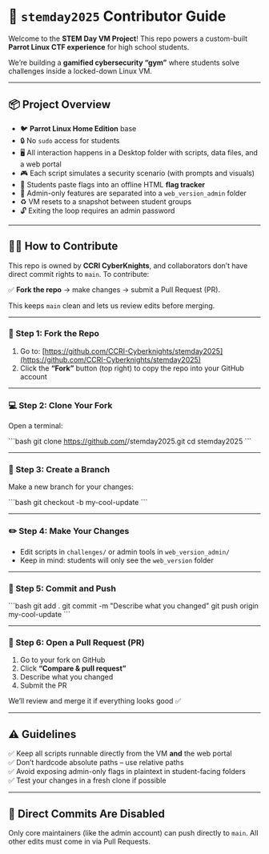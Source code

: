 # 🚀 `stemday2025` Contributor Guide

Welcome to the **STEM Day VM Project**! This repo powers a custom-built **Parrot Linux CTF experience** for high school students.  

We’re building a **gamified cybersecurity “gym”** where students solve challenges inside a locked-down Linux VM.  

---

## 📦 Project Overview

- 🐦 **Parrot Linux Home Edition** base  
- 🔒 No `sudo` access for students  
- 🖥️ All interaction happens in a Desktop folder with scripts, data files, and a web portal  
- 🎮 Each script simulates a security scenario (with prompts and visuals)  
- 🏁 Students paste flags into an offline HTML **flag tracker**  
- 🔐 Admin-only features are separated into a `web_version_admin` folder  
- ♻️ VM resets to a snapshot between student groups  
- 🔓 Exiting the loop requires an admin password  

---

## 🧑‍💻 How to Contribute  

This repo is owned by **CCRI CyberKnights**, and collaborators don’t have direct commit rights to `main`. To contribute:  

✅ **Fork the repo** → make changes → submit a Pull Request (PR).  

This keeps `main` clean and lets us review edits before merging.  

---

### 📝 Step 1: Fork the Repo

1. Go to: [https://github.com/CCRI-Cyberknights/stemday2025](https://github.com/CCRI-Cyberknights/stemday2025)  
2. Click the **“Fork”** button (top right) to copy the repo into your GitHub account  

---

### 💻 Step 2: Clone Your Fork

Open a terminal:  

\`\`\`bash
git clone https://github.com/<your-username>/stemday2025.git
cd stemday2025
\`\`\`

---

### 🌱 Step 3: Create a Branch

Make a new branch for your changes:  

\`\`\`bash
git checkout -b my-cool-update
\`\`\`

---

### ✏️ Step 4: Make Your Changes

- Edit scripts in `challenges/` or admin tools in `web_version_admin/`  
- Keep in mind: students will only see the `web_version` folder  

---

### 💾 Step 5: Commit and Push

\`\`\`bash
git add .
git commit -m "Describe what you changed"
git push origin my-cool-update
\`\`\`

---

### 🔄 Step 6: Open a Pull Request (PR)

1. Go to your fork on GitHub  
2. Click **“Compare & pull request”**  
3. Describe what you changed  
4. Submit the PR  

We’ll review and merge it if everything looks good ✅  

---

## ⚠️ Guidelines

✅ Keep all scripts runnable directly from the VM **and** the web portal  
✅ Don’t hardcode absolute paths – use relative paths  
✅ Avoid exposing admin-only flags in plaintext in student-facing folders  
✅ Test your changes in a fresh clone if possible  

---

## 🚨 Direct Commits Are Disabled  

Only core maintainers (like the admin account) can push directly to `main`. All other edits must come in via Pull Requests.  
